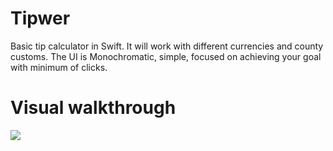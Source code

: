 # Tipwer
Basic tip calculator in Swift. It will work with different currencies and county customs. The UI is Monochromatic, simple, focused on achieving your goal with minimum of clicks.

# Visual walkthrough
![](http://i.giphy.com/l0MYNELspO4lvTjJS.gif)
